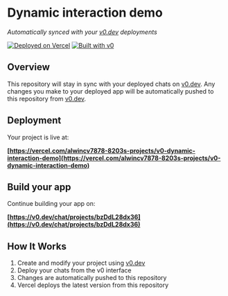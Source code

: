 # Dynamic interaction demo

*Automatically synced with your [v0.dev](https://v0.dev) deployments*

[![Deployed on Vercel](https://img.shields.io/badge/Deployed%20on-Vercel-black?style=for-the-badge&logo=vercel)](https://vercel.com/alwincv7878-8203s-projects/v0-dynamic-interaction-demo)
[![Built with v0](https://img.shields.io/badge/Built%20with-v0.dev-black?style=for-the-badge)](https://v0.dev/chat/projects/bzDdL28dx36)

## Overview

This repository will stay in sync with your deployed chats on [v0.dev](https://v0.dev).
Any changes you make to your deployed app will be automatically pushed to this repository from [v0.dev](https://v0.dev).

## Deployment

Your project is live at:

**[https://vercel.com/alwincv7878-8203s-projects/v0-dynamic-interaction-demo](https://vercel.com/alwincv7878-8203s-projects/v0-dynamic-interaction-demo)**

## Build your app

Continue building your app on:

**[https://v0.dev/chat/projects/bzDdL28dx36](https://v0.dev/chat/projects/bzDdL28dx36)**

## How It Works

1. Create and modify your project using [v0.dev](https://v0.dev)
2. Deploy your chats from the v0 interface
3. Changes are automatically pushed to this repository
4. Vercel deploys the latest version from this repository
